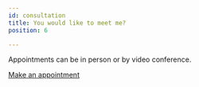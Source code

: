```yaml
---
id: consultation
title: You would like to meet me?
position: 6

---
```

Appointments can be in person or by video conference.

<a class="button" href="https://www.gorendezvous.com/homepage/111690" target="_blank">Make an appointment</a>